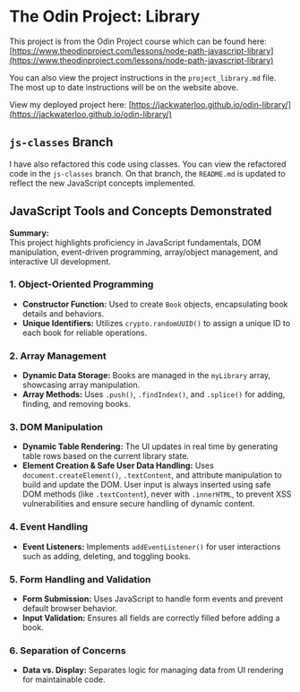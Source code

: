 # The Odin Project: Library
This project is from the Odin Project course which can be found here: [https://www.theodinproject.com/lessons/node-path-javascript-library](https://www.theodinproject.com/lessons/node-path-javascript-library)

You can also view the project instructions in the `project_library.md` file. The most up to date instructions will be on the website above.

View my deployed project here: [https://jackwaterloo.github.io/odin-library/](https://jackwaterloo.github.io/odin-library/)

## `js-classes` Branch
I have also refactored this code using classes. You can view the refactored code in the `js-classes` branch. On that branch, the `README.md` is updated to reflect the new JavaScript concepts implemented.

## JavaScript Tools and Concepts Demonstrated
**Summary:**  
This project highlights proficiency in JavaScript fundamentals, DOM manipulation, event-driven programming, array/object management, and interactive UI development.

### 1. Object-Oriented Programming
- **Constructor Function:** Used to create `Book` objects, encapsulating book details and behaviors.
- **Unique Identifiers:** Utilizes `crypto.randomUUID()` to assign a unique ID to each book for reliable operations.

### 2. Array Management
- **Dynamic Data Storage:** Books are managed in the `myLibrary` array, showcasing array manipulation.
- **Array Methods:** Uses `.push()`, `.findIndex()`, and `.splice()` for adding, finding, and removing books.

### 3. DOM Manipulation
- **Dynamic Table Rendering:** The UI updates in real time by generating table rows based on the current library state.
- **Element Creation & Safe User Data Handling:** Uses `document.createElement()`, `.textContent`, and attribute manipulation to build and update the DOM. User input is always inserted using safe DOM methods (like `.textContent`), never with `.innerHTML`, to prevent XSS vulnerabilities and ensure secure handling of dynamic content.

### 4. Event Handling
- **Event Listeners:** Implements `addEventListener()` for user interactions such as adding, deleting, and toggling books.

### 5. Form Handling and Validation
- **Form Submission:** Uses JavaScript to handle form events and prevent default browser behavior.
- **Input Validation:** Ensures all fields are correctly filled before adding a book.

### 6. Separation of Concerns
- **Data vs. Display:** Separates logic for managing data from UI rendering for maintainable code.